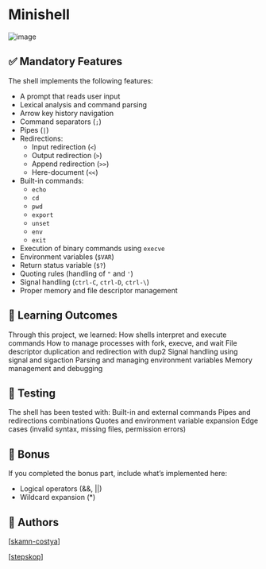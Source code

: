 # Minishell

![image](https://github.com/user-attachments/assets/077ce09d-4a3f-4273-832f-544c29ef6fcc)

## ✅ Mandatory Features
The shell implements the following features:
- A prompt that reads user input
- Lexical analysis and command parsing
- Arrow key history navigation
- Command separators (`;`)
- Pipes (`|`)
- Redirections:
  - Input redirection (`<`)
  - Output redirection (`>`)
  - Append redirection (`>>`)
  - Here-document (`<<`)
- Built-in commands:
  - `echo`
  - `cd`
  - `pwd`
  - `export`
  - `unset`
  - `env`
  - `exit`
- Execution of binary commands using `execve`
- Environment variables (`$VAR`)
- Return status variable (`$?`)
- Quoting rules (handling of `"` and `'`)
- Signal handling (`ctrl-C`, `ctrl-D`, `ctrl-\`)
- Proper memory and file descriptor management

## 🧠 Learning Outcomes
Through this project, we learned:
How shells interpret and execute commands
How to manage processes with fork, execve, and wait
File descriptor duplication and redirection with dup2
Signal handling using signal and sigaction
Parsing and managing environment variables
Memory management and debugging

## 🧪 Testing
The shell has been tested with:
Built-in and external commands
Pipes and redirections combinations
Quotes and environment variable expansion
Edge cases (invalid syntax, missing files, permission errors)

## 🎁 Bonus
If you completed the bonus part, include what’s implemented here:
- Logical operators (&&, ||)
- Wildcard expansion (*)

## 👤 Authors
[[skamn-costya](https://github.com/skamn-costya)]

[[stepskop](https://github.com/stepskop)]
